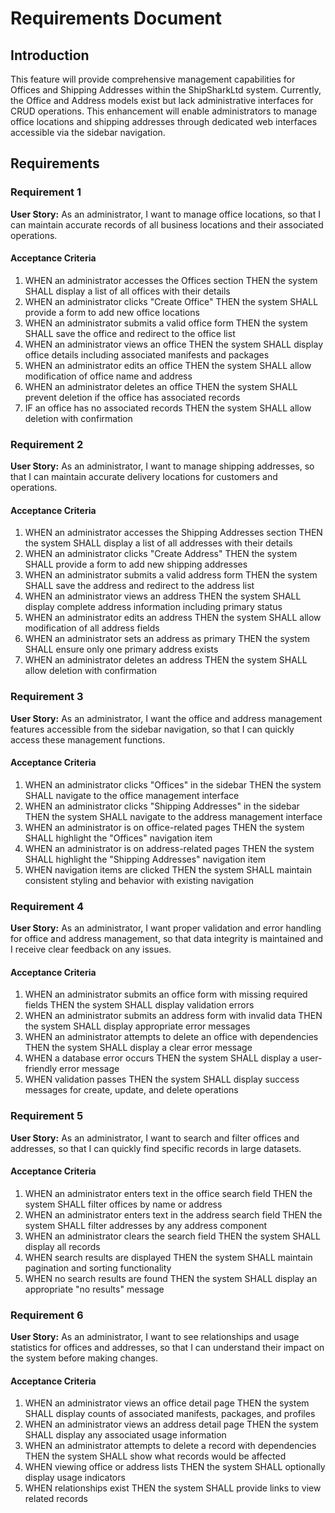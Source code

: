 # Requirements Document

## Introduction

This feature will provide comprehensive management capabilities for Offices and Shipping Addresses within the ShipSharkLtd system. Currently, the Office and Address models exist but lack administrative interfaces for CRUD operations. This enhancement will enable administrators to manage office locations and shipping addresses through dedicated web interfaces accessible via the sidebar navigation.

## Requirements

### Requirement 1

**User Story:** As an administrator, I want to manage office locations, so that I can maintain accurate records of all business locations and their associated operations.

#### Acceptance Criteria

1. WHEN an administrator accesses the Offices section THEN the system SHALL display a list of all offices with their details
2. WHEN an administrator clicks "Create Office" THEN the system SHALL provide a form to add new office locations
3. WHEN an administrator submits a valid office form THEN the system SHALL save the office and redirect to the office list
4. WHEN an administrator views an office THEN the system SHALL display office details including associated manifests and packages
5. WHEN an administrator edits an office THEN the system SHALL allow modification of office name and address
6. WHEN an administrator deletes an office THEN the system SHALL prevent deletion if the office has associated records
7. IF an office has no associated records THEN the system SHALL allow deletion with confirmation

### Requirement 2

**User Story:** As an administrator, I want to manage shipping addresses, so that I can maintain accurate delivery locations for customers and operations.

#### Acceptance Criteria

1. WHEN an administrator accesses the Shipping Addresses section THEN the system SHALL display a list of all addresses with their details
2. WHEN an administrator clicks "Create Address" THEN the system SHALL provide a form to add new shipping addresses
3. WHEN an administrator submits a valid address form THEN the system SHALL save the address and redirect to the address list
4. WHEN an administrator views an address THEN the system SHALL display complete address information including primary status
5. WHEN an administrator edits an address THEN the system SHALL allow modification of all address fields
6. WHEN an administrator sets an address as primary THEN the system SHALL ensure only one primary address exists
7. WHEN an administrator deletes an address THEN the system SHALL allow deletion with confirmation

### Requirement 3

**User Story:** As an administrator, I want the office and address management features accessible from the sidebar navigation, so that I can quickly access these management functions.

#### Acceptance Criteria

1. WHEN an administrator clicks "Offices" in the sidebar THEN the system SHALL navigate to the office management interface
2. WHEN an administrator clicks "Shipping Addresses" in the sidebar THEN the system SHALL navigate to the address management interface
3. WHEN an administrator is on office-related pages THEN the system SHALL highlight the "Offices" navigation item
4. WHEN an administrator is on address-related pages THEN the system SHALL highlight the "Shipping Addresses" navigation item
5. WHEN navigation items are clicked THEN the system SHALL maintain consistent styling and behavior with existing navigation

### Requirement 4

**User Story:** As an administrator, I want proper validation and error handling for office and address management, so that data integrity is maintained and I receive clear feedback on any issues.

#### Acceptance Criteria

1. WHEN an administrator submits an office form with missing required fields THEN the system SHALL display validation errors
2. WHEN an administrator submits an address form with invalid data THEN the system SHALL display appropriate error messages
3. WHEN an administrator attempts to delete an office with dependencies THEN the system SHALL display a clear error message
4. WHEN a database error occurs THEN the system SHALL display a user-friendly error message
5. WHEN validation passes THEN the system SHALL display success messages for create, update, and delete operations

### Requirement 5

**User Story:** As an administrator, I want to search and filter offices and addresses, so that I can quickly find specific records in large datasets.

#### Acceptance Criteria

1. WHEN an administrator enters text in the office search field THEN the system SHALL filter offices by name or address
2. WHEN an administrator enters text in the address search field THEN the system SHALL filter addresses by any address component
3. WHEN an administrator clears the search field THEN the system SHALL display all records
4. WHEN search results are displayed THEN the system SHALL maintain pagination and sorting functionality
5. WHEN no search results are found THEN the system SHALL display an appropriate "no results" message

### Requirement 6

**User Story:** As an administrator, I want to see relationships and usage statistics for offices and addresses, so that I can understand their impact on the system before making changes.

#### Acceptance Criteria

1. WHEN an administrator views an office detail page THEN the system SHALL display counts of associated manifests, packages, and profiles
2. WHEN an administrator views an address detail page THEN the system SHALL display any associated usage information
3. WHEN an administrator attempts to delete a record with dependencies THEN the system SHALL show what records would be affected
4. WHEN viewing office or address lists THEN the system SHALL optionally display usage indicators
5. WHEN relationships exist THEN the system SHALL provide links to view related records